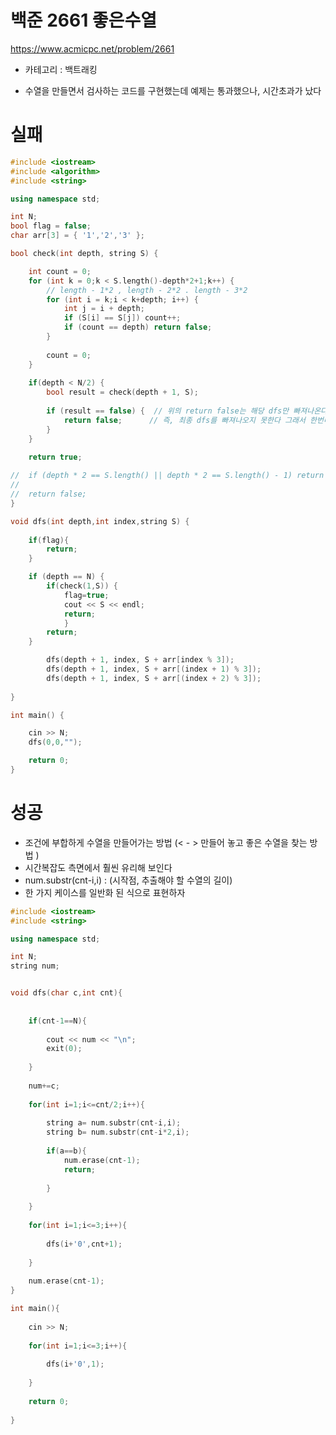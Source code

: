 # 백준 2661 좋은수열

https://www.acmicpc.net/problem/2661

- 카테고리 : 백트래킹

- 수열을 만들면서 검사하는 코드를 구현했는데 예제는 통과했으나, 시간초과가 났다

  

# 실패

```c++
#include <iostream>
#include <algorithm>
#include <string>

using namespace std;

int N;
bool flag = false;
char arr[3] = { '1','2','3' };

bool check(int depth, string S) {

	int count = 0;
	for (int k = 0;k < S.length()-depth*2+1;k++) {
		// length - 1*2 , length - 2*2 . length - 3*2
		for (int i = k;i < k+depth; i++) {
			int j = i + depth;
			if (S[i] == S[j]) count++;
			if (count == depth) return false;
		}
		
		count = 0;
	}
	
	if(depth < N/2) {
		bool result = check(depth + 1, S);	
	
		if (result == false) {  // 위의 return false는 해당 dfs만 빠져나온다 
			return false;      // 즉, 최종 dfs를 빠져나오지 못한다 그래서 한번더 false를 return
		}
	}
	
	return true;

//	if (depth * 2 == S.length() || depth * 2 == S.length() - 1)	return true;
//	
//	return false;	
}

void dfs(int depth,int index,string S) {
	
	if(flag){
		return;
	}

	if (depth == N) {
		if(check(1,S)) {
			flag=true;
			cout << S << endl;
			return;
			}
		return;			
	}

		dfs(depth + 1, index, S + arr[index % 3]);
		dfs(depth + 1, index, S + arr[(index + 1) % 3]);
		dfs(depth + 1, index, S + arr[(index + 2) % 3]);	
    
}

int main() {

	cin >> N;
	dfs(0,0,"");

	return 0;
}
```



# 성공

- 조건에 부합하게 수열을 만들어가는 방법 (< - > 만들어 놓고 좋은 수열을 찾는 방법 )
- 시간복잡도 측면에서 훨씬 유리해 보인다
- num.substr(cnt-i,i) : (시작점, 추출해야 할 수열의 길이)
- 한 가지 케이스를 일반화 된 식으로 표현하자



```c++
#include <iostream>
#include <string>

using namespace std;

int N;
string num;


void dfs(char c,int cnt){
	
	
	if(cnt-1==N){
		
		cout << num << "\n";
		exit(0);	
		
	}
	
	num+=c;
	
	for(int i=1;i<=cnt/2;i++){
		
		string a= num.substr(cnt-i,i);
		string b= num.substr(cnt-i*2,i);
		
		if(a==b){
			num.erase(cnt-1);
			return;
			
		}
		
	}
	
	for(int i=1;i<=3;i++){
		
		dfs(i+'0',cnt+1);
	
	}
	
	num.erase(cnt-1);    
}

int main(){
	
	cin >> N;
	
	for(int i=1;i<=3;i++){
		
		dfs(i+'0',1);
		
	}
	
	return 0;
	
}
```

